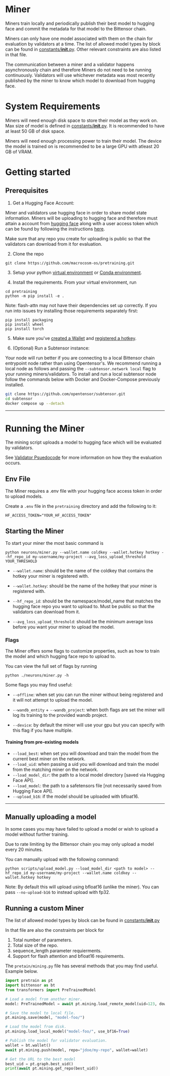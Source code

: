 # Miner

Miners train locally and periodically publish their best model to hugging face and commit the metadata for that model to the Bittensor chain.

Miners can only have one model associated with them on the chain for evaluation by validators at a time. The list of allowed model types by block can be found in [constants/__init__.py](https://github.com/macrocosm-os/pretraining/blob/main/constants/__init__.py#L57). Other relevant constraints are also listed in that file.

The communication between a miner and a validator happens asynchronously chain and therefore Miners do not need to be running continuously. Validators will use whichever metadata was most recently published by the miner to know which model to download from hugging face.

# System Requirements

Miners will need enough disk space to store their model as they work on. Max size of model is defined in [constants/__init__.py](https://github.com/macrocosm-os/pretraining/blob/main/constants/__init__.py#L57). It is recommended to have at least 50 GB of disk space.

Miners will need enough processing power to train their model. The device the model is trained on is recommended to be a large GPU with atleast 20 GB of VRAM.

# Getting started

## Prerequisites

1. Get a Hugging Face Account: 

Miner and validators use hugging face in order to share model state information. Miners will be uploading to hugging face and therefore must attain a account from [hugging face](https://huggingface.co/) along with a user access token which can be found by following the instructions [here](https://huggingface.co/docs/hub/security-tokens).

Make sure that any repo you create for uploading is public so that the validators can download from it for evaluation.

2. Clone the repo

```shell
git clone https://github.com/macrocosm-os/pretraining.git
```

3. Setup your python [virtual environment](https://docs.python.org/3/library/venv.html) or [Conda environment](https://conda.io/projects/conda/en/latest/user-guide/tasks/manage-environments.html#creating-an-environment-with-commands).

4. Install the requirements. From your virtual environment, run
```shell
cd pretraining
python -m pip install -e .
```

Note: flash-attn may not have their dependencies set up correctly. If you run into issues try installing those requirements separately first:
```shell
pip install packaging
pip install wheel
pip install torch
```

5. Make sure you've [created a Wallet](https://docs.bittensor.com/getting-started/wallets) and [registered a hotkey](https://docs.bittensor.com/subnets/register-and-participate).

6. (Optional) Run a Subtensor instance:

Your node will run better if you are connecting to a local Bittensor chain entrypoint node rather than using Opentensor's. 
We recommend running a local node as follows and passing the ```--subtensor.network local``` flag to your running miners/validators. 
To install and run a local subtensor node follow the commands below with Docker and Docker-Compose previously installed.
```bash
git clone https://github.com/opentensor/subtensor.git
cd subtensor
docker compose up --detach
```
---

# Running the Miner

The mining script uploads a model to hugging face which will be evaluated by validators.

See [Validator Psuedocode](docs/validator.md#validator) for more information on how they the evaluation occurs.

## Env File

The Miner requires a .env file with your hugging face access token in order to upload models.

Create a `.env` file in the `pretraining` directory and add the following to it:
```shell
HF_ACCESS_TOKEN="YOUR_HF_ACCESS_TOKEN"
```

## Starting the Miner

To start your miner the most basic command is

```shell
python neurons/miner.py --wallet.name coldkey --wallet.hotkey hotkey --hf_repo_id my-username/my-project --avg_loss_upload_threshold YOUR_THRESHOLD
```

- `--wallet.name`: should be the name of the coldkey that contains the hotkey your miner is registered with.

- `--wallet.hotkey`: should be the name of the hotkey that your miner is registered with.

- `--hf_repo_id`: should be the namespace/model_name that matches the hugging face repo you want to upload to. Must be public so that the validators can download from it.

- `--avg_loss_upload_threshold`: should be the minimum average loss before you want your miner to upload the model.


### Flags

The Miner offers some flags to customize properties, such as how to train the model and which hugging face repo to upload to.

You can view the full set of flags by running
```shell
python ./neurons/miner.py -h
```

Some flags you may find useful:

- `--offline`: when set you can run the miner without being registered and it will not attempt to upload the model.

- `--wandb_entity` + `--wandb_project`: when both flags are set the miner will log its training to the provided wandb project.

- `--device`: by default the miner will use your gpu but you can specify with this flag if you have multiple.

#### Training from pre-existing models

- `--load_best`: when set you will download and train the model from the current best miner on the network.
- `--load_uid`: when passing a uid you will download and train the model from the matching miner on the network.
- `--load_model_dir`: the path to a local model directory [saved via Hugging Face API].
- `--load_model`: the path to a safetensors file [not necessarily saved from Hugging Face API].
- `--upload_b16`: if the model should be uploaded with bfloat16.

---

## Manually uploading a model

In some cases you may have failed to upload a model or wish to upload a model without further training.

Due to rate limiting by the Bittensor chain you may only upload a model every 20 minutes.

You can manually upload with the following command:
```shell
python scripts/upload_model.py --load_model_dir <path to model> --hf_repo_id my-username/my-project --wallet.name coldkey --wallet.hotkey hotkey
```

Note: By default this will upload using bfloat16 (unlike the miner). You can pass ``--no-upload-b16`` to instead upload with fp32.

## Running a custom Miner

The list of allowed model types by block can be found in [constants/__init__.py](https://github.com/macrocosm-os/pretraining/blob/main/constants/__init__.py#L57)

In that file are also the constraints per block for
1. Total number of parameters.
2. Total size of the repo.
3. sequence_length parameter requierments.
4. Support for flash attention and bfloat16 requirements.

The `pretain/mining.py` file has several methods that you may find useful. Example below.

```python
import pretrain as pt
import bittensor as bt
from transformers import PreTrainedModel

# Load a model from another miner.
model: PreTrainedModel = await pt.mining.load_remote_model(uid=123, download_dir="mydir")

# Save the model to local file.
pt.mining.save(model, "model-foo/")

# Load the model from disk.
pt.mining.load_local_model("model-foo/", use_bf16=True)

# Publish the model for validator evaluation.
wallet = bt.wallet()
await pt.mining.push(model, repo="jdoe/my-repo", wallet=wallet)

# Get the URL to the best model
best_uid = pt.graph.best_uid()
print(await pt.mining.get_repo(best_uid))
```